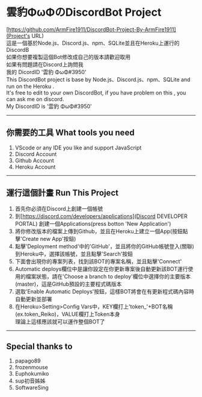 # 雲豹ΦωΦのDiscordBot Project
[https://github.com/ArmFire1911/DiscordBot-Project-By-ArmFire1911](Project's URL)<br>
這是一個基於Node.js、Discord.js、npm、SQLite並且在Heroku上運行的DiscordB<br>
如果你想要複製這個Bot修改成自己的版本請歡迎取用<br>
如果有問題請在Discord上詢問我<br>
我的 DicordID '雲豹 ΦωΦ#3950'<br>
This DiscordBot project is base by Node.js、Discord.js、npm、SQLite and run on the Heroku .<br>
It's free to edit to your own DiscordBot, if you have problem on this , you can ask me on discord.<br>
My DiscordID is '雲豹 ΦωΦ#3950'<br>

***
## 你需要的工具 What tools you need
1. VScode or any IDE you like and support JavaScript<br>
2. Discord Account<br>
3. Github Account<br>
4. Heroku Account<br>

***
## 運行這個計畫 Run This Project
1. 首先你必須在Discord上創建一個帳號<br>
2. 到[https://discord.com/developers/applications](Discord DEVELOPER PORTAL) 創建一個Applications(press botton 'New Application')<br>
3. 將你修改版本的檔案上傳到Github，並且在Heroku上建立一個App(按鈕點擊'Create new App'按鈕)<br>
4. 點擊'Deployment method'中的'GitHub'，並且將你的GitHub帳號登入(關聯)到Heroku中，選擇該帳號，並且點擊'Search'按鈕<br>
5. 下面會出現你的專案列表，找到該BOT的專案名稱，並且點擊'Connect'<br>
6. Automatic deploys欄位中是讓你設定在你更新專案後自動更新該BOT運行使用的檔案狀態，請在'Choose a branch to deploy'欄位中選擇你的主要版本(master)，這是GitHub預設的主要程式碼版本<br>
7. 選取'Enable Automatic Deploys'按鈕，這樣BOT將會在有更新程式碼內容時自動更新並部署<br>
8. 在Heroku>Setting>Config Vars中，KEY欄打上'token_'+BOT名稱(ex.token_Reiko)，VALUE欄打上Token本身<br>
理論上這樣應該就可以運作整個BOT了

***
## Special thanks to
1. papago89<br>
2. frozenmouse<br>
3. Euphokumiko<br>
4. sup初音姊姊<br>
5. SoftwareSing<br>